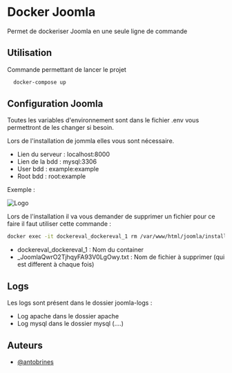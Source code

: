 
# Docker Joomla

Permet de dockeriser Joomla en une seule ligne de commande



## Utilisation

Commande permettant de lancer le projet

```bash
  docker-compose up 
```

  
## Configuration Joomla

Toutes les variables d'environnement sont dans le fichier .env vous permettront de les changer si besoin.

Lors de l'installation de jommla elles vous  sont nécessaire.

- Lien du serveur : localhost:8000
- Lien de la bdd : mysql:3306
- User bdd : example:example
- Root bdd : root:example

Exemple : 


  
![Logo](https://i.imgur.com/4395cVP.png)

    
Lors de l'installation il va vous demander de supprimer un fichier pour ce faire il faut utiliser cette commande :
```bash
docker exec -it dockereval_dockereval_1 rm /var/www/html/joomla/installation/_JoomlaQwrO2TjhqyFA93V0LgOwy.txt
```

- dockereval_dockereval_1 : Nom du container
- _JoomlaQwrO2TjhqyFA93V0LgOwy.txt : Nom de fichier à supprimer (qui est different à chaque fois)
    
## Logs

Les logs sont présent dans le dossier joomla-logs :
- Log apache dans le dossier apache
- Log mysql dans le dossier mysql (....)

  
## Auteurs

- [@antobrines](https://www.github.com/antobrines)

  